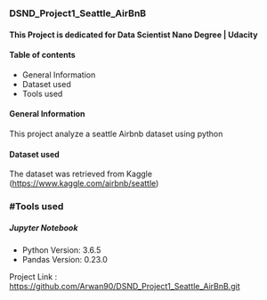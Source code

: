 ### DSND_Project1_Seattle_AirBnB

#### This Project is dedicated for Data Scientist Nano Degree | Udacity 

#### Table of contents
* General Information
* Dataset  used
 * Tools used

#### General Information
This project analyze a seattle Airbnb dataset using python

#### Dataset used
The dataset was retrieved from Kaggle (https://www.kaggle.com/airbnb/seattle)

### #Tools used
##### Jupyter Notebook
* Python Version: 3.6.5
* Pandas Version: 0.23.0

Project Link : https://github.com/Arwan90/DSND_Project1_Seattle_AirBnB.git
